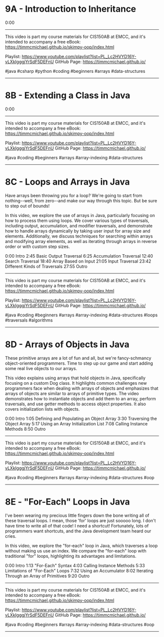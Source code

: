 # 9A - Introduction to Inheritance



0:00 

----

This video is part my course materials for CIS150AB at EMCC, and it's intended to accompany a free eBook: https://timmcmichael.github.io/skimpy-oop/index.html

Playlist: https://www.youtube.com/playlist?list=PL_Lc2HVYD16Y-vLXkIgggjYrSdF5DEFnU
GitHub Page: https://timmcmichael.github.io/

#java #csharp #python #coding #beginners #arrays #data-structures

---------------------

# 8B - Extending a Class in Java



0:00 

----

This video is part my course materials for CIS150AB at EMCC, and it's intended to accompany a free eBook: https://timmcmichael.github.io/skimpy-oop/index.html

Playlist: https://www.youtube.com/playlist?list=PL_Lc2HVYD16Y-vLXkIgggjYrSdF5DEFnU
GitHub Page: https://timmcmichael.github.io/

#java #coding #beginners #arrays #array-indexing #data-structures

---------------------

# 8C - Loops and Arrays in Java

Have arrays been throwing you for a loop? We're going to start from nothing--well, from zero--and make our way through this topic. But be sure to step out of bounds!

In this video, we explore the use of arrays in Java, particularly focusing on how to process them using loops. We cover various types of traversals, including output, accumulation, and modifier traversals, and demonstrate how to handle arrays dynamically by taking user input for array size and elements. Additionally, we discuss techniques for searching within arrays and modifying array elements, as well as iterating through arrays in reverse order or with custom step sizes.

0:00 Intro
2:45 Basic Output Traversal
6:25 Accumulation Traversal
12:40 Search Traversal
18:40 Array Based on Input
21:05 Input Traversal
23:42 Different Kinds of Traversals
27:55 Outro

----

This video is part my course materials for CIS150AB at EMCC, and it's intended to accompany a free eBook: https://timmcmichael.github.io/skimpy-oop/index.html

Playlist: https://www.youtube.com/playlist?list=PL_Lc2HVYD16Y-vLXkIgggjYrSdF5DEFnU
GitHub Page: https://timmcmichael.github.io/

#java #coding #beginners #arrays #array-indexing #data-structures #loops #traversals #algorithms

---------------------


# 8D - Arrays of Objects in Java

These primitive arrays are a lot of fun and all, but we're fancy-schmancy object-oriented programmers. Time to step up our game and start adding some real live objects to our arrays.

This video explains using arrays that hold objects in Java, specifically focusing on a custom Dog class. It highlights common challenges new programmers face when dealing with arrays of objects and emphasizes that arrays of objects are similar to arrays of primitive types. The video demonstrates how to instantiate objects and add them to an array, perform traversals, and use getter methods to access object properties. It also covers initialization lists with objects.

0:00 Intro
1:05 Defining and Populating an Object Array
3:30 Traversing the Object Array
5:17 Using an Array Initialization List
7:08 Calling Instance Methods
8:50 Outro

----

This video is part my course materials for CIS150AB at EMCC, and it's intended to accompany a free eBook: https://timmcmichael.github.io/skimpy-oop/index.html

Playlist: https://www.youtube.com/playlist?list=PL_Lc2HVYD16Y-vLXkIgggjYrSdF5DEFnU
GitHub Page: https://timmcmichael.github.io/

#java #coding #beginners #arrays #array-indexing #data-structures #oop

---------------------


# 8E - "For-Each" Loops in Java

I've been wearing my precious little fingers down the bone writing all of these traversal loops. I mean, those 'for' loops are just sooooo long. I don't have time to write all of that code! I need a shortcut! Fortunately, lots of programmers want shortcuts, and the Java development team heard our cries. 

In this video, we explore the "for-each" loop in Java, which traverses a loop without making us use an index. We compare the "for-each" loop with traditional "for" loops, highlighting its advantages and limitations. 

0:00 Intro
1:13 "For-Each" Syntax
4:03 Calling Instance Methods
5:33 Limitations of "For-Each" Loops
7:32 Using an Accumulator
8:02 Iterating Through an Array of Primitives
9:20 Outro

----

This video is part my course materials for CIS150AB at EMCC, and it's intended to accompany a free eBook: https://timmcmichael.github.io/skimpy-oop/index.html

Playlist: https://www.youtube.com/playlist?list=PL_Lc2HVYD16Y-vLXkIgggjYrSdF5DEFnU
GitHub Page: https://timmcmichael.github.io/

#java #coding #beginners #arrays #array-indexing #data-structures #oop

---------------------

